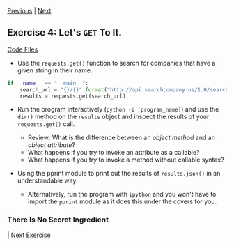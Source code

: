 [Previous](exercise-02.md) |  [Next](exercise-04.md)
## Exercise 4: Let's `GET` To It.
[Code Files](../../training/level-3-interacting-with-web-services/bfp-reference/exercise_03)

* Use the `requests.get()` function to search for companies that have a given
string in their name.
```python
if __name__ == "__main__":
    search_url = "{}/{}".format("http://api.searchcompany.us/1.0/search", "Panda")
    results = requests.get(search_url)
```
* Run the program interactively (`python -i [program_name]`) and use the 
`dir()` method on the `results` object and inspect the results of your 
`requests.get()` call.
    * Review: What is the difference between an _object method_ and an _object attribute_?
    * What happens if you try to invoke an attribute as a callable?
    * What happens if you try to invoke a method without callable syntax?
    
* Using the pprint module to print out the results of `results.json()` in an
understandable way.
    * Alternatively, run the program with `ipython` and you won't have to 
    import the `pprint` module as it does this under the covers for you.

### There Is No Secret Ingredient
    
| [Next Exercise](exercise-05.md)